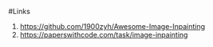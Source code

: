 #Links
1. https://github.com/1900zyh/Awesome-Image-Inpainting
2. https://paperswithcode.com/task/image-inpainting

